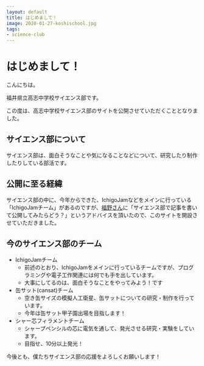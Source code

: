 ```yaml
---
layout: default
title: はじめまして！
image: 2020-01-27-koshischool.jpg
tags:
- science-club
---
```

# はじめまして！
こんにちは。

福井県立高志中学校サイエンス部です。

この度は、高志中学校サイエンス部のサイトを公開させていただくこととなりました。

## サイエンス部について
サイエンス部は、面白そうなことや気になることなどについて、研究したり制作したりしている部活です。

## 公開に至る経緯
サイエンス部の中に、今年からできた、IchigoJamなどをメインに行っている「IchigoJamチーム」があるのですが、[福野さん](https://fukuno.jig.jp)に「サイエンス部で記事を書いて公開してみたらどう？」というアドバイスを頂いたので、このサイトを開設させていただきました。

## 今のサイエンス部のチーム
- IchigoJamチーム
  - 前述のとおり、IchigoJamをメインに行っているチームですが、プログラミングや電子工作関連には何でも手を出しています。
  - 大事にしてるのは、面白そうなことをやってみよう！です
- 缶サット(cansat)チーム
  - 空き缶サイズの模擬人工衛星、缶サットについての研究・制作を行っています。
  - 今年は缶サット甲子園出場を目指します！
- シャー芯フィラメントチーム
  - シャープペンシルの芯に電気を通して、発光させる研究・実験をしています。
  - 目指せ、10分以上発光！

今後とも、僕たちサイエンス部の応援をよろしくお願いします！
